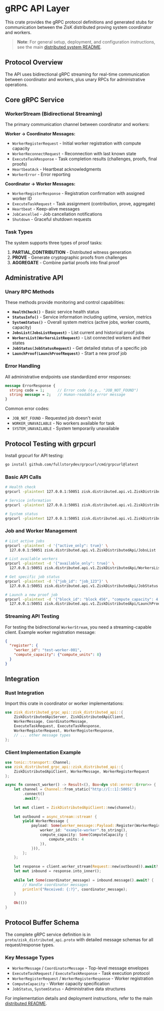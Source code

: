 # gRPC API Layer

This crate provides the gRPC protocol definitions and generated stubs for communication between the ZisK distributed proving system coordinator and workers.

> **Note**: For general setup, deployment, and configuration instructions, see the main [distributed system README](../../README.md).

## Protocol Overview

The API uses bidirectional gRPC streaming for real-time communication between coordinator and workers, plus unary RPCs for administrative operations.

## Core gRPC Service

### WorkerStream (Bidirectional Streaming)

The primary communication channel between coordinator and workers:

**Worker → Coordinator Messages:**
- `WorkerRegisterRequest` - Initial worker registration with compute capacity
- `WorkerReconnectRequest` - Reconnection with last known state  
- `ExecuteTaskResponse` - Task completion results (challenges, proofs, final proofs)
- `HeartbeatAck` - Heartbeat acknowledgments
- `WorkerError` - Error reporting

**Coordinator → Worker Messages:**
- `WorkerRegisterResponse` - Registration confirmation with assigned worker ID
- `ExecuteTaskRequest` - Task assignment (contribution, prove, aggregate)
- `Heartbeat` - Keep-alive messages
- `JobCancelled` - Job cancellation notifications
- `Shutdown` - Graceful shutdown requests

### Task Types

The system supports three types of proof tasks:

1. **PARTIAL_CONTRIBUTION** - Distributed witness generation
2. **PROVE** - Generate cryptographic proofs from challenges  
3. **AGGREGATE** - Combine partial proofs into final proof

## Administrative API

### Unary RPC Methods

These methods provide monitoring and control capabilities:

- **`HealthCheck()`** - Basic service health status
- **`StatusInfo()`** - Service information including uptime, version, metrics
- **`SystemStatus()`** - Overall system metrics (active jobs, worker counts, capacity)
- **`JobsList(JobsListRequest)`** - List current and historical proof jobs
- **`WorkersList(WorkersListRequest)`** - List connected workers and their states
- **`JobStatus(JobStatusRequest)`** - Get detailed status of a specific job
- **`LaunchProof(LaunchProofRequest)`** - Start a new proof job

### Error Handling

All administrative endpoints use standardized error responses:

```proto
message ErrorResponse {
  string code = 1;      // Error code (e.g., "JOB_NOT_FOUND")
  string message = 2;   // Human-readable error message  
}
```

Common error codes:
- `JOB_NOT_FOUND` - Requested job doesn't exist
- `WORKER_UNAVAILABLE` - No workers available for task
- `SYSTEM_UNAVAILABLE` - System temporarily unavailable

## Protocol Testing with grpcurl

Install grpcurl for API testing:
```bash
go install github.com/fullstorydev/grpcurl/cmd/grpcurl@latest
```

### Basic API Calls

```bash
# Health check
grpcurl -plaintext 127.0.0.1:50051 zisk.distributed.api.v1.ZiskDistributedApi/HealthCheck

# Service information  
grpcurl -plaintext 127.0.0.1:50051 zisk.distributed.api.v1.ZiskDistributedApi/StatusInfo

# System status
grpcurl -plaintext 127.0.0.1:50051 zisk.distributed.api.v1.ZiskDistributedApi/SystemStatus
```

### Job and Worker Management

```bash
# List active jobs
grpcurl -plaintext -d '{"active_only": true}' \
  127.0.0.1:50051 zisk.distributed.api.v1.ZiskDistributedApi/JobsList

# List available workers
grpcurl -plaintext -d '{"available_only": true}' \
  127.0.0.1:50051 zisk.distributed.api.v1.ZiskDistributedApi/WorkersList

# Get specific job status
grpcurl -plaintext -d '{"job_id": "job_123"}' \
  127.0.0.1:50051 zisk.distributed.api.v1.ZiskDistributedApi/JobStatus

# Launch a new proof job
grpcurl -plaintext -d '{"block_id": "block_456", "compute_capacity": 4, "input_path": "/path/to/input"}' \
  127.0.0.1:50051 zisk.distributed.api.v1.ZiskDistributedApi/LaunchProof
```

### Streaming API Testing

For testing the bidirectional `WorkerStream`, you need a streaming-capable client. Example worker registration message:

```json
{
  "register": {
    "worker_id": "test-worker-001", 
    "compute_capacity": {"compute_units": 8}
  }
}
```

## Integration

### Rust Integration

Import this crate in coordinator or worker implementations:

```rust
use zisk_distributed_grpc_api::zisk_distributed_api::{
    ZiskDistributedApiServer, ZiskDistributedApiClient,
    WorkerMessage, CoordinatorMessage,
    ExecuteTaskRequest, ExecuteTaskResponse,
    WorkerRegisterRequest, WorkerRegisterResponse,
    // ... other message types
};
```

### Client Implementation Example

```rust
use tonic::transport::Channel;
use zisk_distributed_grpc_api::zisk_distributed_api::{
    ZiskDistributedApiClient, WorkerMessage, WorkerRegisterRequest
};

async fn connect_worker() -> Result<(), Box<dyn std::error::Error>> {
    let channel = Channel::from_static("http://[::1]:50051")
        .connect()
        .await?;
    
    let mut client = ZiskDistributedApiClient::new(channel);
    
    let outbound = async_stream::stream! {
        yield WorkerMessage {
            payload: Some(worker_message::Payload::Register(WorkerRegisterRequest {
                worker_id: "example-worker".to_string(),
                compute_capacity: Some(ComputeCapacity { 
                    compute_units: 4 
                }),
            })),
        };
    };
    
    let response = client.worker_stream(Request::new(outbound)).await?;
    let mut inbound = response.into_inner();
    
    while let Some(coordinator_message) = inbound.message().await? {
        // Handle coordinator messages
        println!("Received: {:?}", coordinator_message);
    }
    
    Ok(())
}
```

## Protocol Buffer Schema

The complete gRPC service definition is in `proto/zisk_distributed_api.proto` with detailed message schemas for all request/response types.

### Key Message Types

- `WorkerMessage` / `CoordinatorMessage` - Top-level message envelopes
- `ExecuteTaskRequest` / `ExecuteTaskResponse` - Task execution protocol
- `WorkerRegisterRequest` / `WorkerRegisterResponse` - Worker registration
- `ComputeCapacity` - Worker capacity specification
- `JobStatus`, `SystemStatus` - Administrative data structures

For implementation details and deployment instructions, refer to the main [distributed README](../../README.md).
